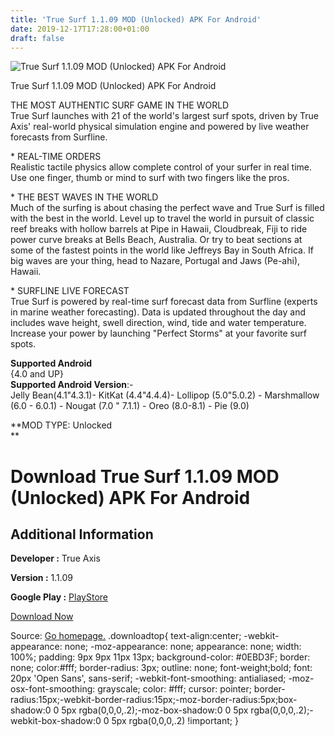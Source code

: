 ```yaml
---
title: 'True Surf 1.1.09 MOD (Unlocked) APK For Android'
date: 2019-12-17T17:28:00+01:00
draft: false
---
```


![True Surf 1.1.09 MOD (Unlocked) APK For Android](https://i2.wp.com/apkhome.net/wp-content/uploads/2019/12/True-Surf-1.1.09-MOD-Unlocked.png "True Surf 1.1.09 MOD (Unlocked) APK For Android")

  

True Surf 1.1.09 MOD (Unlocked) APK For Android

THE MOST AUTHENTIC SURF GAME IN THE WORLD  
True Surf launches with 21 of the world's largest surf spots, driven by True Axis' real-world physical simulation engine and powered by live weather forecasts from Surfline.

\* REAL-TIME ORDERS  
Realistic tactile physics allow complete control of your surfer in real time. Use one finger, thumb or mind to surf with two fingers like the pros.

\* THE BEST WAVES IN THE WORLD  
Much of the surfing is about chasing the perfect wave and True Surf is filled with the best in the world. Level up to travel the world in pursuit of classic reef breaks with hollow barrels at Pipe in Hawaii, Cloudbreak, Fiji to ride power curve breaks at Bells Beach, Australia. Or try to beat sections at some of the fastest points in the world like Jeffreys Bay in South Africa. If big waves are your thing, head to Nazare, Portugal and Jaws (Pe-ahi), Hawaii.

\* SURFLINE LIVE FORECAST  
True Surf is powered by real-time surf forecast data from Surfline (experts in marine weather forecasting). Data is updated throughout the day and includes wave height, swell direction, wind, tide and water temperature. Increase your power by launching "Perfect Storms" at your favorite surf spots.

**Supported Android**  
{4.0 and UP}  
**Supported Android Version**:-  
Jelly Bean(4.1"4.3.1)- KitKat (4.4"4.4.4)- Lollipop (5.0"5.0.2) - Marshmallow (6.0 - 6.0.1) - Nougat (7.0 " 7.1.1) - Oreo (8.0-8.1) - Pie (9.0)

**MOD TYPE: Unlocked  
**

Download True Surf 1.1.09 MOD (Unlocked) APK For Android
========================================================

Additional Information
----------------------

**Developer :** True Axis

**Version :** 1.1.09

**Google Play :** [PlayStore](https://play.google.com/store/apps/details?id=com.trueaxis.truesurf)

  

[Download Now](https://store4app.co/post/true-surf-1-1-09-mod-unlocked-apk-for-android_1576597885)

  
Source: [Go homepage.](https://store4app.co/post/true-surf-1-1-09-mod-unlocked-apk-for-android_1576597885) .downloadtop{ text-align:center; -webkit-appearance: none; -moz-appearance: none; appearance: none; width: 100%; padding: 9px 9px 11px 13px; background-color: #0EBD3F; border: none; color:#fff; border-radius: 3px; outline: none; font-weight;bold; font: 20px 'Open Sans', sans-serif; -webkit-font-smoothing: antialiased; -moz-osx-font-smoothing: grayscale; color: #fff; cursor: pointer; border-radius:15px;-webkit-border-radius:15px;-moz-border-radius:5px;box-shadow:0 0 5px rgba(0,0,0,.2);-moz-box-shadow:0 0 5px rgba(0,0,0,.2);-webkit-box-shadow:0 0 5px rgba(0,0,0,.2) !important; }